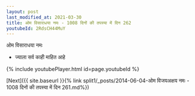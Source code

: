 ```yaml
---
layout: post
last_modified_at: 2021-03-30
title: ओम विसाराधया नमः - 1008 दिनों की तपस्या में दिन 262
youtubeId: 2RdsCH44MuY
---
```

 
 
 ओम विसाराधया नमः  
 
 -  ज्याला सर्व काही माहित आहे 
 
  
 
  
 
 
 
 
 
 


{% include youtubePlayer.html id=page.youtubeId %}
 
[Next]({{ site.baseurl }}{% link  split1/_posts/2014-06-04-ओम विजयअक्षय नमः - 1008 दिनों की तपस्या में दिन 261.md%})
 
